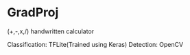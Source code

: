# GradProj

(+,-,x,/) handwritten calculator

Classification: TFLite(Trained using Keras)
Detection: OpenCV
